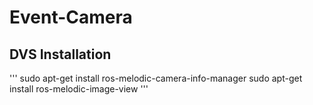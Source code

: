# Event-Camera

## DVS Installation
'''
sudo apt-get install ros-melodic-camera-info-manager
sudo apt-get install ros-melodic-image-view
'''
